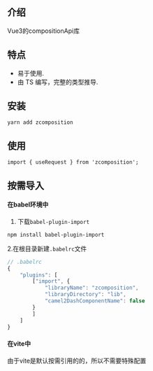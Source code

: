 ## 介绍

Vue3的compositionApi库



## 特点

- 易于使用.
- 由 TS 编写，完整的类型推导.

## 安装

```
yarn add zcomposition
```

## 使用

```
import { useRequest } from 'zcomposition';
```

## 按需导入

#### 在babel环境中

1. 下载`babel-plugin-import`
```
npm install babel-plugin-import
```
2.在根目录新建`.babelrc`文件
``` js
// .babelrc
{
    "plugins": [
        ["import", {
            "libraryName": "zcomposition",
            "libraryDirectory": "lib",
            "camel2DashComponentName": false
        }
        ]
    ]
}
```

#### 在vite中

由于vite是默认按需引用的的，所以不需要特殊配置
